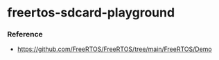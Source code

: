 freertos-sdcard-playground
==========================
### Reference
- https://github.com/FreeRTOS/FreeRTOS/tree/main/FreeRTOS/Demo
